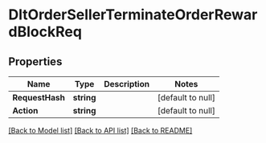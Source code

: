 # DltOrderSellerTerminateOrderRewardBlockReq

## Properties
Name | Type | Description | Notes
------------ | ------------- | ------------- | -------------
**RequestHash** | **string** |  | [default to null]
**Action** | **string** |  | [default to null]

[[Back to Model list]](../README.md#documentation-for-models) [[Back to API list]](../README.md#documentation-for-api-endpoints) [[Back to README]](../README.md)

